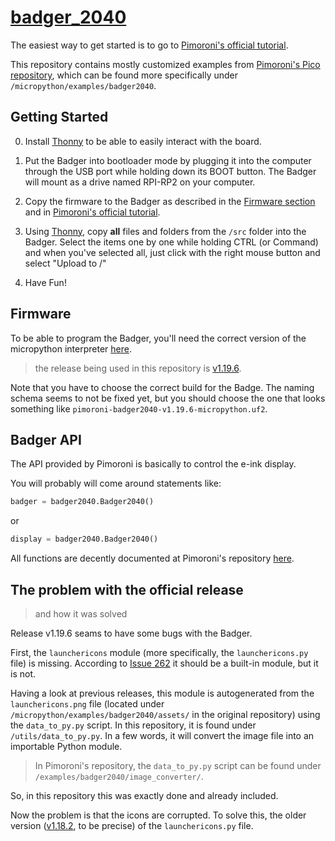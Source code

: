 # [badger_2040](https://github.com/danilown/badger_2040)

The easiest way to get started is to go to [Pimoroni's official tutorial](https://learn.pimoroni.com/article/getting-started-with-badger-2040).

This repository contains mostly customized examples from [Pimoroni's Pico repository](https://github.com/pimoroni/pimoroni-pico), which can be found more specifically under `/micropython/examples/badger2040`.

## Getting Started

0. Install [Thonny](https://thonny.org/) to be able to easily interact with the board.

1. Put the Badger into bootloader mode by plugging it into the computer through the USB port while holding down its BOOT button. The Badger will mount as a drive named RPI-RP2 on your computer.

2. Copy the firmware to the Badger as described in the [Firmware section](#Firmware) and in [Pimoroni's official tutorial](https://learn.pimoroni.com/article/getting-started-with-badger-2040).

3. Using [Thonny](https://thonny.org/), copy **all** files and folders from the `/src` folder into the Badger. Select the items one by one while holding CTRL (or Command) and when you've selected all, just click with the right mouse button and select "Upload to /"

4. Have Fun!

## Firmware

To be able to program the Badger, you'll need the correct version of the micropython interpreter [here](https://github.com/pimoroni/pimoroni-pico/releases).

> the release being used in this repository is [v1.19.6](https://github.com/pimoroni/pimoroni-pico/releases/tag/v1.19.6).

Note that you have to choose the correct build for the Badge. The naming schema seems to not be fixed yet, but you should choose the one that looks something like `pimoroni-badger2040-v1.19.6-micropython.uf2`.

## Badger API

The API provided by Pimoroni is basically to control the e-ink display.

You will probably will come around statements like:

```python
badger = badger2040.Badger2040()
```

or

```python
display = badger2040.Badger2040()
```

All functions are decently documented at Pimoroni's repository [here](https://github.com/pimoroni/pimoroni-pico/tree/main/micropython/modules/badger2040).

## The problem with the official release

> and how it was solved

Release v1.19.6 seams to have some bugs with the Badger.

First, the `launchericons` module (more specifically, the `launchericons.py` file) is missing. According to [Issue 262](https://github.com/pimoroni/pimoroni-pico/issues/262) it should be a built-in module, but it is not.

Having a look at previous releases, this module is autogenerated from the `launchericons.png` file (located under `/micropython/examples/badger2040/assets/` in the original repository) using the `data_to_py.py` script. In this repository, it is found under `/utils/data_to_py.py`. In a few words, it will convert the image file into an importable Python module.

> In Pimoroni's repository, the `data_to_py.py` script can be found under `/examples/badger2040/image_converter/`.

So, in this repository this was exactly done and already included.

Now the problem is that the icons are corrupted. To solve this, the older version ([v1.18.2](https://github.com/pimoroni/pimoroni-pico/releases/tag/1.18.2), to be precise) of the `launchericons.py` file.
